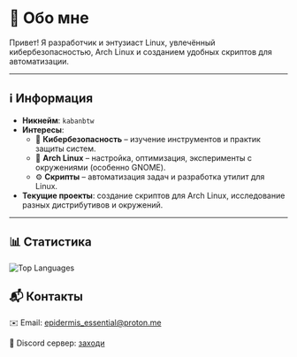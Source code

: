 # 👋 Обо мне  

Привет! Я разработчик и энтузиаст Linux, увлечённый кибербезопасностью, Arch Linux и созданием удобных скриптов для автоматизации.  

---

## ℹ️ Информация  
- **Никнейм**: `kabanbtw`  
- **Интересы**:  
  - 🔐 **Кибербезопасность** – изучение инструментов и практик защиты систем.  
  - 🐧 **Arch Linux** – настройка, оптимизация, эксперименты с окружениями (особенно GNOME).  
  - ⚙️ **Скрипты** – автоматизация задач и разработка утилит для Linux.  
- **Текущие проекты**: создание скриптов для Arch Linux, исследование разных дистрибутивов и окружений.  

---

## 📊 Статистика

<img src="https://github-readme-stats.vercel.app/api/top-langs/?username=kabanbtw&layout=compact" alt="Top Languages">

## 📬 Контакты

✉️ Email: epidermis_essential@proton.me

💬 Discord сервер: [заходи](https://discord.gg/ZszxAwFY)
